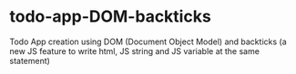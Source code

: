# todo-app-DOM-backticks
Todo App creation using DOM (Document Object Model) and backticks (a new JS feature to write html, JS string and JS variable at the same statement)
